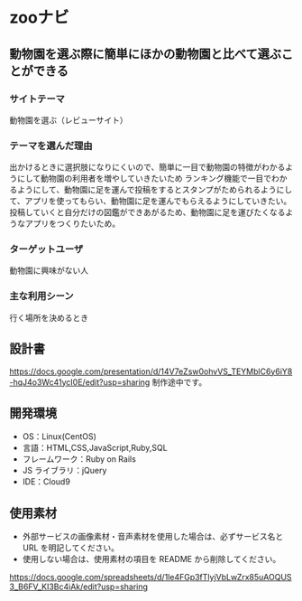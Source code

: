 
# zooナビ

## 動物園を選ぶ際に簡単にほかの動物園と比べて選ぶことができる


### サイトテーマ

動物園を選ぶ（レビューサイト）

### テーマを選んだ理由

出かけるときに選択肢になりにくいので、簡単に一目で動物園の特徴がわかるようにして動物園の利用者を増やしていきたいため
ランキング機能で一目でわかるようにして、動物園に足を運んで投稿をするとスタンプがためられるようにして、アプリを使ってもらい、動物園に足を運んでもらえるようにしていきたい。
投稿していくと自分だけの図鑑ができあがるため、動物園に足を運びたくなるようなアプリをつくりたいため。

### ターゲットユーザ

動物園に興味がない人

### 主な利用シーン

行く場所を決めるとき

## 設計書

https://docs.google.com/presentation/d/14V7eZsw0ohvVS_TEYMblC6y6iY8-hqJ4o3Wc41ycI0E/edit?usp=sharing
制作途中です。

## 開発環境

- OS：Linux(CentOS)
- 言語：HTML,CSS,JavaScript,Ruby,SQL
- フレームワーク：Ruby on Rails
- JS ライブラリ：jQuery
- IDE：Cloud9

## 使用素材

- 外部サービスの画像素材・音声素材を使用した場合は、必ずサービス名と URL を明記してください。
- 使用しない場合は、使用素材の項目を README から削除してください。

https://docs.google.com/spreadsheets/d/1le4FGp3fTlyjVbLwZrx85uAOQUS3_B6FV_KI3Bc4iAk/edit?usp=sharing
